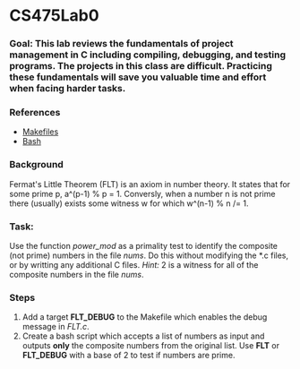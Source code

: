 # CS475Lab0
### Goal: This lab reviews the fundamentals of project management in C including compiling, debugging, and testing programs. The projects in this class are difficult. Practicing these fundamentals will save you valuable time and effort when facing harder tasks.

### References
* [Makefiles](https://makefiletutorial.com/)
* [Bash](https://ss64.com/bash/)

### Background
Fermat's Little Theorem (FLT) is an axiom in number theory. It states that for some prime p, a^(p-1) % p = 1. Conversly, when a number n is not prime there (usually) exists some witness w for which w^(n-1) % n /= 1.

### Task:
Use the function *power_mod* as a primality test to identify the composite (not prime) numbers in the file *nums*. Do this without modifying the \*.c files, or by writting any additional C files.
*Hint:* 2 is a witness for all of the composite numbers in the file *nums*.

### Steps
1. Add a target **FLT_DEBUG** to the Makefile which enables the debug message in *FLT.c*. 
2. Create a bash script which accepts a list of numbers as input and outputs **only** the composite numbers from the original list. Use **FLT** or **FLT_DEBUG** with a base of 2 to test if numbers are prime.
